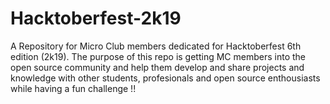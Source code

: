 # Hacktoberfest-2k19
A Repository for Micro Club members dedicated for Hacktoberfest 6th edition (2k19). The purpose of this repo is getting MC members into the open source community and help them develop and share projects and knowledge with other students, profesionals and open source enthousiasts while having a fun challenge !! 
